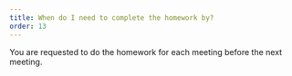 ```yaml
---
title: When do I need to complete the homework by?
order: 13
---
```


You are requested to do the homework for each meeting before the next meeting.
